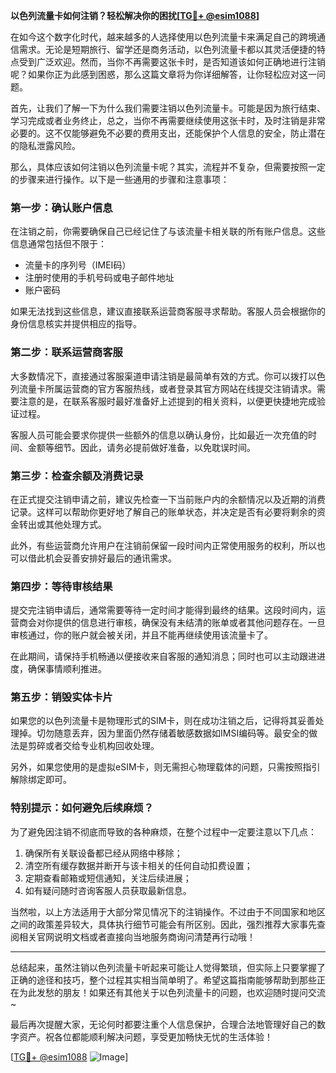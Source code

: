 **以色列流量卡如何注销？轻松解决你的困扰[[TG💪+ @esim1088](https://t.me/s/esim1088)]**

在如今这个数字化时代，越来越多的人选择使用以色列流量卡来满足自己的跨境通信需求。无论是短期旅行、留学还是商务活动，以色列流量卡都以其灵活便捷的特点受到广泛欢迎。然而，当你不再需要这张卡时，是否知道该如何正确地进行注销呢？如果你正为此感到困惑，那么这篇文章将为你详细解答，让你轻松应对这一问题。

首先，让我们了解一下为什么我们需要注销以色列流量卡。可能是因为旅行结束、学习完成或者业务终止，总之，当你不再需要继续使用这张卡时，及时注销是非常必要的。这不仅能够避免不必要的费用支出，还能保护个人信息的安全，防止潜在的隐私泄露风险。

那么，具体应该如何注销以色列流量卡呢？其实，流程并不复杂，但需要按照一定的步骤来进行操作。以下是一些通用的步骤和注意事项：

### **第一步：确认账户信息**
在注销之前，你需要确保自己已经记住了与该流量卡相关联的所有账户信息。这些信息通常包括但不限于：
- 流量卡的序列号（IMEI码）
- 注册时使用的手机号码或电子邮件地址
- 账户密码

如果无法找到这些信息，建议直接联系运营商客服寻求帮助。客服人员会根据你的身份信息核实并提供相应的指导。

### **第二步：联系运营商客服**
大多数情况下，直接通过客服渠道申请注销是最简单有效的方式。你可以拨打以色列流量卡所属运营商的官方客服热线，或者登录其官方网站在线提交注销请求。需要注意的是，在联系客服时最好准备好上述提到的相关资料，以便更快捷地完成验证过程。

客服人员可能会要求你提供一些额外的信息以确认身份，比如最近一次充值的时间、金额等细节。因此，请务必提前做好准备，以免耽误时间。

### **第三步：检查余额及消费记录**
在正式提交注销申请之前，建议先检查一下当前账户内的余额情况以及近期的消费记录。这样可以帮助你更好地了解自己的账单状态，并决定是否有必要将剩余的资金转出或其他处理方式。

此外，有些运营商允许用户在注销前保留一段时间内正常使用服务的权利，所以也可以借此机会妥善安排好最后的通讯需求。

### **第四步：等待审核结果**
提交完注销申请后，通常需要等待一定时间才能得到最终的结果。这段时间内，运营商会对你提供的信息进行审核，确保没有未结清的账单或者其他问题存在。一旦审核通过，你的账户就会被关闭，并且不能再继续使用该流量卡了。

在此期间，请保持手机畅通以便接收来自客服的通知消息；同时也可以主动跟进进度，确保事情顺利推进。

### **第五步：销毁实体卡片**
如果您的以色列流量卡是物理形式的SIM卡，则在成功注销之后，记得将其妥善处理掉。切勿随意丢弃，因为里面仍然存储着敏感数据如IMSI编码等。最安全的做法是剪碎或者交给专业机构回收处理。

另外，如果您使用的是虚拟eSIM卡，则无需担心物理载体的问题，只需按照指引解除绑定即可。

### **特别提示：如何避免后续麻烦？**
为了避免因注销不彻底而导致的各种麻烦，在整个过程中一定要注意以下几点：
1. 确保所有关联设备都已经从网络中移除；
2. 清空所有缓存数据并断开与该卡相关的任何自动扣费设置；
3. 定期查看邮箱或短信通知，关注后续进展；
4. 如有疑问随时咨询客服人员获取最新信息。

当然啦，以上方法适用于大部分常见情况下的注销操作。不过由于不同国家和地区之间的政策差异较大，具体执行细节可能会有所区别。因此，强烈推荐大家事先查阅相关官网说明文档或者直接向当地服务商询问清楚再行动哦！

---

总结起来，虽然注销以色列流量卡听起来可能让人觉得繁琐，但实际上只要掌握了正确的途径和技巧，整个过程其实相当简单明了。希望这篇指南能够帮助到那些正在为此发愁的朋友！如果还有其他关于以色列流量卡的问题，也欢迎随时提问交流~

最后再次提醒大家，无论何时都要注重个人信息保护，合理合法地管理好自己的数字资产。祝各位都能顺利解决问题，享受更加畅快无忧的生活体验！

[[TG💪+ @esim1088](https://t.me/s/esim1088) ![Image](https://i.postimg.cc/4NQfJmqS/Snipaste-2025-05-13-00-14-12.png)]